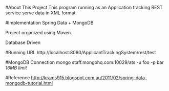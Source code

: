 #About This Project
This program running as an Application tracking REST service serve data in XML format.

#Implementation 
Spring Data + MongoDB

Project organized using Maven.

Database Driven

#Running URL
http://localhost:8080/ApplicantTrackingSystem/rest/test

#MongoDB Connection
mongo staff.mongohq.com:10029/ats -u foo -p bar
*16MB limit*

#Reference
http://krams915.blogspot.com.au/2011/02/spring-data-mongodb-tutorial.html
